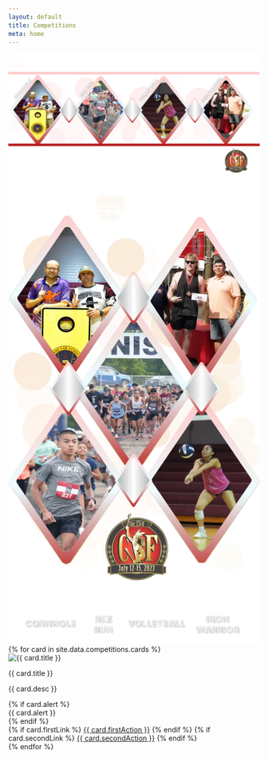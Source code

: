```yaml
---
layout: default
title: Competitions
meta: home
---
```

<section class="diamond-bg6">
  <div class="container">
    <img src="../assets/img/competition-banner.webp" class="img-fluid d-none d-md-block img-shadow">
    <img src="../assets/img/competition-banner02.webp" class="img-fluid d-block d-md-none img-shadow">
    <div class="row row-cols-1 row-cols-xl-2 row-cols-xxl-3 g-4 pt-5">
      {% for card in site.data.competitions.cards %}
        <div class="col">
          <div class="card card-red-border card-platinum text-dark h-100">
            <img src="../assets/img/logos/{{ card.image }}.webp" class="card-img-top" alt="{{ card.title }}">
            <div class="card-body">
              <p class="card-title">{{ card.title }}</p>
              <p class="card-text">{{ card.desc }}</p>
            </div>
            <div class="card-footer">
              {% if card.alert %}
                <div class="alert alert-danger" role="alert">
                  {{ card.alert }}
                </div>
              {% endif %}
              <div class="d-grid gap-2 d-md-block">
                {% if card.firstLink %}
                <a href="{{ card.firstLink }}" class="btn btn-light" target="_blank">{{ card.firstAction }}</a>
                {% endif %}
                {% if card.secondLink %}
                  <a href="{{ card.secondLink }}" class="btn btn-danger" target="_blank">{{ card.secondAction }}</a>
                {% endif %}
              </div>
            </div>
          </div>
        </div>
      {% endfor %}
    </div>
  </div>
</section>
